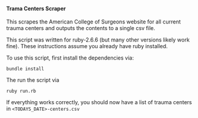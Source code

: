 #### Trama Centers Scraper

This scrapes the American College of Surgeons website for all current trauma centers
and outputs the contents to a single csv file.

This script was written for ruby-2.6.6 (but many other versions likely work fine).
These instructions assume you already have ruby installed.

To use this script, first install the dependencies via:

    bundle install

The run the script via

    ruby run.rb

If everything works correctly, you should now have a list of trauma centers in `<TODAYS_DATE>-centers.csv`
